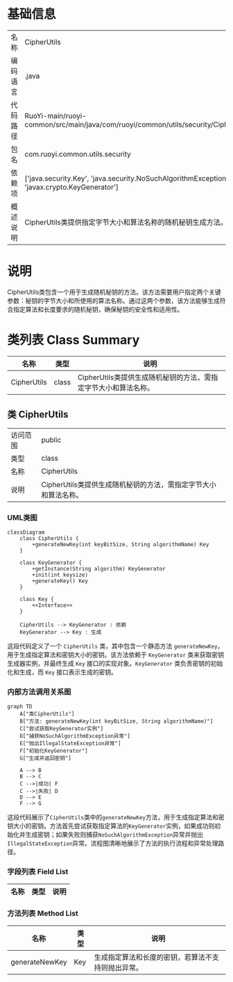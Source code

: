 # 基础信息

|      |      |
|------|------|
| 名称 | CipherUtils |
| 编码语言 | .java |
| 代码路径 | RuoYi-main/ruoyi-common/src/main/java/com/ruoyi/common/utils/security/CipherUtils.java |
| 包名 | com.ruoyi.common.utils.security |
| 依赖项 | ['java.security.Key', 'java.security.NoSuchAlgorithmException', 'javax.crypto.KeyGenerator'] |
| 概述说明 | CipherUtils类提供指定字节大小和算法名称的随机秘钥生成方法。 |

# 说明

CipherUtils类包含一个用于生成随机秘钥的方法。该方法需要用户指定两个关键参数：秘钥的字节大小和所使用的算法名称。通过这两个参数，该方法能够生成符合指定算法和长度要求的随机秘钥，确保秘钥的安全性和适用性。

# 类列表 Class Summary

| 名称   | 类型  | 说明 |
|-------|------|-------------|
| CipherUtils | class | CipherUtils类提供生成随机秘钥的方法，需指定字节大小和算法名称。 |



## 类 CipherUtils

|      |      |
|------|------|
| 访问范围 | public |
| 类型 | class |
| 名称 | CipherUtils |
| 说明 | CipherUtils类提供生成随机秘钥的方法，需指定字节大小和算法名称。 |


### UML类图

```mermaid
classDiagram
    class CipherUtils {
        +generateNewKey(int keyBitSize, String algorithmName) Key
    }

    class KeyGenerator {
        +getInstance(String algorithm) KeyGenerator
        +init(int keysize)
        +generateKey() Key
    }

    class Key {
        <<Interface>>
    }

    CipherUtils --> KeyGenerator : 依赖
    KeyGenerator --> Key : 生成
```

这段代码定义了一个 `CipherUtils` 类，其中包含一个静态方法 `generateNewKey`，用于生成指定算法和密钥大小的密钥。该方法依赖于 `KeyGenerator` 类来获取密钥生成器实例，并最终生成 `Key` 接口的实现对象。`KeyGenerator` 类负责密钥的初始化和生成，而 `Key` 接口表示生成的密钥。


### 内部方法调用关系图

```mermaid
graph TD
    A["类CipherUtils"]
    B["方法: generateNewKey(int keyBitSize, String algorithmName)"]
    C["尝试获取KeyGenerator实例"]
    D["捕获NoSuchAlgorithmException异常"]
    E["抛出IllegalStateException异常"]
    F["初始化KeyGenerator"]
    G["生成并返回密钥"]

    A --> B
    B --> C
    C -->|成功| F
    C -->|失败| D
    D --> E
    F --> G
```

这段代码展示了`CipherUtils`类中的`generateNewKey`方法，用于生成指定算法和密钥大小的密钥。方法首先尝试获取指定算法的`KeyGenerator`实例，如果成功则初始化并生成密钥；如果失败则捕获`NoSuchAlgorithmException`异常并抛出`IllegalStateException`异常。流程图清晰地展示了方法的执行流程和异常处理路径。

### 字段列表 Field List

| 名称  | 类型  | 说明 |
|-------|-------|------|

### 方法列表 Method List

| 名称  | 类型  | 说明 |
|-------|-------|------|
| generateNewKey | Key | 生成指定算法和长度的密钥，若算法不支持则抛出异常。 |




